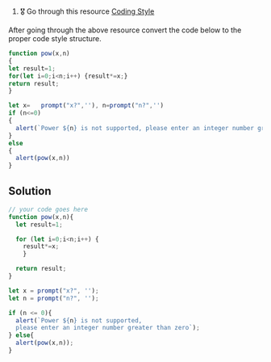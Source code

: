 1. 🎖 Go through this resource [Coding Style](http://javascript.info/coding-style)

After going through the above resource convert the code below to the proper code style structure.
```js
function pow(x,n)
{
let result=1;
for(let i=0;i<n;i++) {result*=x;}
return result;
}

let x=   prompt("x?",''), n=prompt("n?",'')
if (n<=0)
{
  alert(`Power ${n} is not supported, please enter an integer number greater than zero`);
}
else
{
  alert(pow(x,n))
}

```

## Solution
```js
// your code goes here
function pow(x,n){
  let result=1;

  for (let i=0;i<n;i++) {
    result*=x;
    }

  return result;
}

let x = prompt("x?", '');
let n = prompt("n?", '');

if (n <= 0){
  alert(`Power ${n} is not supported,
  please enter an integer number greater than zero`);
} else{
  alert(pow(x,n));
}

```
